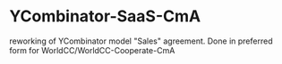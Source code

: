 # YCombinator-SaaS-CmA
reworking of YCombinator model "Sales" agreement.  Done in preferred form for WorldCC/WorldCC-Cooperate-CmA
